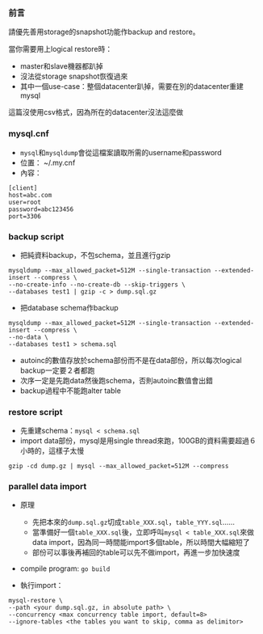 ### 前言
請優先善用storage的snapshot功能作backup and restore。

當你需要用上logical restore時：
* master和slave機器都趴掉
* 沒法從storage snapshot恢復過來
* 其中一個use-case：整個datacenter趴掉，需要在別的datacenter重建mysql

這篇沒使用csv格式，因為所在的datacenter沒法這麼做

### mysql.cnf

* `mysql`和`mysqldump`會從這檔案讀取所需的username和password
* 位置： ~/.my.cnf 
* 內容：
```
[client]
host=abc.com
user=root
password=abc123456
port=3306
```

### backup script

* 把純資料backup，不包schema，並且進行gzip

```
mysqldump --max_allowed_packet=512M --single-transaction --extended-insert --compress \
--no-create-info --no-create-db --skip-triggers \
--databases test1 | gzip -c > dump.sql.gz
```
* 把database schema作backup
```
mysqldump --max_allowed_packet=512M --single-transaction --extended-insert --compress \
--no-data \
--databases test1 > schema.sql
```

* autoinc的數值存放於schema部份而不是在data部份，所以每次logical backup一定要２者都跑
* 次序一定是先跑data然後跑schema，否則autoinc數值會出錯
* backup過程中不能跑alter table


### restore script
* 先重建schema：`mysql < schema.sql`
* import data部份，mysql是用single thread來跑，100GB的資料需要超過６小時的，這樣子太慢
```
gzip -cd dump.gz | mysql --max_allowed_packet=512M --compress 
```

### parallel data import
* 原理
  * 先把本來的`dump.sql.gz`切成`table_XXX.sql`，`table_YYY.sql`……
  * 當準備好一個`table_XXX.sql`後，立即呼叫`mysql < table_XXX.sql`來做data import，因為同一時間能import多個table，所以時間大幅縮短了
  * 部份可以事後再補回的table可以先不做import，再進一步加快速度

* compile program: `go build`
* 執行import：
```
mysql-restore \
--path <your dump.sql.gz, in absolute path> \
--concurrency <max concurrency table import, default=8>
--ignore-tables <the tables you want to skip, comma as delimitor>
```

